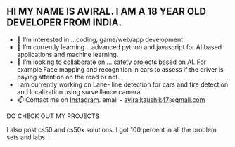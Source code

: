 ## HI MY NAME IS AVIRAL. I AM A 18 YEAR OLD DEVELOPER FROM INDIA.

- 👀 I’m interested in ...coding, game/web/app development
- 🌱 I’m currently learning ...advanced python and javascript for AI based applications and machine learning.
- 💞️ I’m looking to collaborate on ... safety projects based on AI. For example Face mapping and recognition in cars to assess if the driver is paying attention on the road or not.
- I am currently working on Lane- line detection for cars and fire detection and localization using surveillance camera.
- 📫 Contact me on [Instagram](https://www.instagram.com/_nycxc._/).
                    email - aviralkaushik47@gmail.com

DO CHECK OUT MY PROJECTS 

I also post cs50 and cs50x solutions. I got 100 percent in all the problem sets and labs.

<!---
aviralkaushik47/aviralkaushik47 is a ✨ special ✨ repository because its `README.md` (this file) appears on your GitHub profile.
You can click the Preview link to take a look at your changes.
--->
